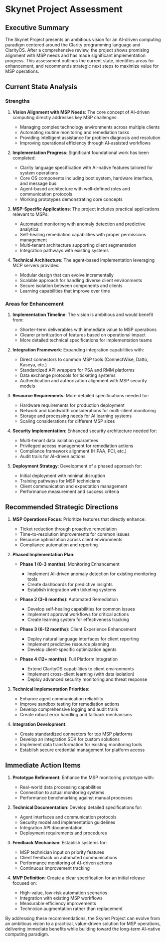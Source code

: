 # Skynet Project Assessment

## Executive Summary

The Skynet Project presents an ambitious vision for an AI-driven computing paradigm centered around the Clarity programming language and ClarityOS. After a comprehensive review, the project shows promising alignment with MSP needs and has made significant implementation progress. This assessment outlines the current state, identifies areas for enhancement, and recommends strategic next steps to maximize value for MSP operations.

## Current State Analysis

### Strengths

1. **Vision Alignment with MSP Needs**: The core concept of AI-driven computing directly addresses key MSP challenges:
   - Managing complex technology environments across multiple clients
   - Automating routine monitoring and remediation tasks
   - Providing intelligent assistance for problem diagnosis and resolution
   - Improving operational efficiency through AI-assisted workflows

2. **Implementation Progress**: Significant foundational work has been completed:
   - Clarity language specification with AI-native features tailored for system operations
   - Core OS components including boot system, hardware interface, and message bus
   - Agent-based architecture with well-defined roles and communication protocols
   - Working prototypes demonstrating core concepts

3. **MSP-Specific Applications**: The project includes practical applications relevant to MSPs:
   - Automated monitoring with anomaly detection and predictive analytics
   - Self-healing remediation capabilities with proper permissions management
   - Multi-tenant architecture supporting client segmentation
   - Integration pathways with existing systems

4. **Technical Architecture**: The agent-based implementation leveraging MCP servers provides:
   - Modular design that can evolve incrementally
   - Scalable approach for handling diverse client environments
   - Secure isolation between components and clients
   - Learning capabilities that improve over time

### Areas for Enhancement

1. **Implementation Timeline**: The vision is ambitious and would benefit from:
   - Shorter-term deliverables with immediate value to MSP operations
   - Clearer prioritization of features based on operational impact
   - More detailed technical specifications for implementation teams

2. **Integration Framework**: Expanding integration capabilities with:
   - Direct connectors to common MSP tools (ConnectWise, Datto, Kaseya, etc.)
   - Standardized API wrappers for PSA and RMM platforms
   - Data exchange protocols for ticketing systems
   - Authentication and authorization alignment with MSP security models

3. **Resource Requirements**: More detailed specifications needed for:
   - Hardware requirements for production deployment
   - Network and bandwidth considerations for multi-client monitoring
   - Storage and processing needs for AI learning systems
   - Scaling considerations for different MSP sizes

4. **Security Implementation**: Enhanced security architecture needed for:
   - Multi-tenant data isolation guarantees
   - Privileged access management for remediation actions
   - Compliance framework alignment (HIPAA, PCI, etc.)
   - Audit trails for AI-driven actions

5. **Deployment Strategy**: Development of a phased approach for:
   - Initial deployment with minimal disruption
   - Training pathways for MSP technicians
   - Client communication and expectation management
   - Performance measurement and success criteria

## Recommended Strategic Directions

1. **MSP Operations Focus**: Prioritize features that directly enhance:
   - Ticket reduction through proactive remediation
   - Time-to-resolution improvements for common issues
   - Resource optimization across client environments
   - Compliance automation and reporting

2. **Phased Implementation Plan**:
   - **Phase 1 (0-3 months)**: Monitoring Enhancement
     - Implement AI-driven anomaly detection for existing monitoring tools
     - Create dashboards for predictive insights
     - Establish integration with ticketing systems

   - **Phase 2 (3-6 months)**: Automated Remediation
     - Develop self-healing capabilities for common issues
     - Implement approval workflows for critical actions
     - Create learning system for effectiveness tracking

   - **Phase 3 (6-12 months)**: Client Experience Enhancement
     - Deploy natural language interfaces for client reporting
     - Implement predictive resource planning
     - Develop client-specific optimization agents

   - **Phase 4 (12+ months)**: Full Platform Integration
     - Extend ClarityOS capabilities to client environments
     - Implement cross-client learning (with data isolation)
     - Deploy advanced security monitoring and threat response

3. **Technical Implementation Priorities**:
   - Enhance agent communication reliability
   - Improve sandbox testing for remediation actions
   - Develop comprehensive logging and audit trails
   - Create robust error handling and fallback mechanisms

4. **Integration Development**:
   - Create standardized connectors for top MSP platforms
   - Develop an integration SDK for custom solutions
   - Implement data transformation for existing monitoring tools
   - Establish secure credential management for platform access

## Immediate Action Items

1. **Prototype Refinement**: Enhance the MSP monitoring prototype with:
   - Real-world data processing capabilities
   - Connection to actual monitoring systems
   - Performance benchmarking against manual processes

2. **Technical Documentation**: Develop detailed specifications for:
   - Agent interfaces and communication protocols
   - Security model and implementation guidelines
   - Integration API documentation
   - Deployment requirements and procedures

3. **Feedback Mechanism**: Establish systems for:
   - MSP technician input on priority features
   - Client feedback on automated communications
   - Performance monitoring of AI-driven actions
   - Continuous improvement tracking

4. **MVP Definition**: Create a clear specification for an initial release focused on:
   - High-value, low-risk automation scenarios
   - Integration with existing MSP workflows
   - Measurable efficiency improvements
   - Technician augmentation rather than replacement

By addressing these recommendations, the Skynet Project can evolve from an ambitious vision to a practical, value-driven solution for MSP operations, delivering immediate benefits while building toward the long-term AI-native computing paradigm.